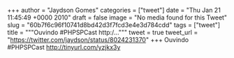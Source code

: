 
+++
author = "Jaydson Gomes"
categories = ["tweet"]
date = "Thu Jan 21 11:45:49 +0000 2010"
draft = false
image = "No media found for this Tweet"
slug = "60b7f6c96f10741d8bd42d3f7fcd3e4e3d784cdd"
tags = ["tweet"]
title = """Ouvindo #PHPSPCast http:/..."""
tweet = true
tweet_url = "https://twitter.com/jaydson/status/8024231370"
+++
Ouvindo #PHPSPCast http://tinyurl.com/yzjkx3y
